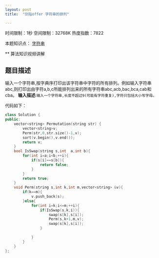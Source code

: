 ```yaml
---
layout: post
title:  "剑指offer 字符串的排列"

---
```

时间限制：1秒 空间限制：32768K 热度指数：7822

本题知识点： [字符串](https://www.nowcoder.com/questionCenter?questionTypes=000100&mutiTagIds=579)

** 算法知识视频讲解

## 题目描述

输入一个字符串,按字典序打印出该字符串中字符的所有排列。例如输入字符串abc,则打印出由字符a,b,c所能排列出来的所有字符串abc,acb,bac,bca,cab和cba。 
**输入描述:**`输入一个字符串,长度不超过9(可能有字符重复),字符只包括大小写字母。`







代码如下：

```c++
class Solution {
public:
    vector<string> Permutation(string str) {
        vector<string>v;
        Perm(str,0,str.size()-1,v);
        sort(v.begin(),v.end());
        return v;
    }
    bool IsSwap(string s,int  a,int b){
        for(int i=a;i<b;++i){
            if(s[i]==s[b]){
                return false;
            }
        }
        return true;
    }
    void Perm(string s,int k,int m,vector<string> &v){
        if(k==m){
            v.push_back(s);
        }else{
            for(int i=k;i<=m;++i){
                if(IsSwap(s,k,i)){
                    swap(s[k],s[i]);
                    Perm(s,k+1,m,v);
                    swap(s[k],s[i]);
                }
                
            }
        }
    }
};
```

